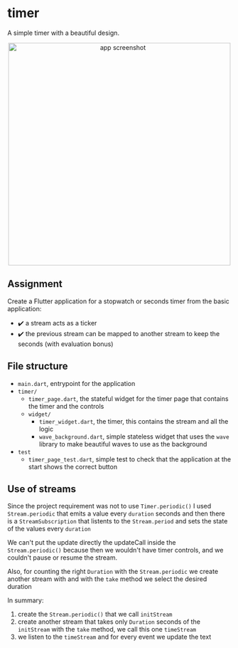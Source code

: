 # timer

A simple timer with a beautiful design.

<p align="center">
  <img src="https://i.imgur.com/108QHOU.png" height="500px" alt="app screenshot">
</p>

## Assignment

Create a Flutter application for a stopwatch or seconds timer from the basic application:
- ✔️ a stream acts as a ticker
- ✔️ the previous stream can be mapped to another stream to keep the seconds (with evaluation bonus) 

## File structure

- `main.dart`, entrypoint for the application
- `timer/`
    - `timer_page.dart`, the stateful widget for the timer page that contains the timer and the controls
    - `widget/`
        - `timer_widget.dart`, the timer, this contains the stream and all the logic
        - `wave_background.dart`, simple stateless widget that uses the `wave` library to make beautiful waves to use as the background
- `test`
    - `timer_page_test.dart`, simple test to check that the application at the start shows the correct button

## Use of streams

Since the project requirement was not to use `Timer.periodic()` I used `Stream.periodic` that emits a value every `duration` seconds and then there is a `StreamSubscription` that listents to the `Stream.period` and sets the state of the values every `duration`

We can't put the update directly the updateCall inside the `Stream.periodic()` because then we wouldn't have timer controls, and we couldn't pause or resume the stream.

Also, for counting the right `Duration` with the `Stream.periodic` we create another stream with and with the `take` method we select the desired duration

In summary:
1. create the `Stream.periodic()` that we call `initStream`
2. create another stream that takes only `Duration` seconds of the `initStream` with the `take` method, we call this one `timeStream`
3. we listen to the `timeStream` and for every event we update the text
